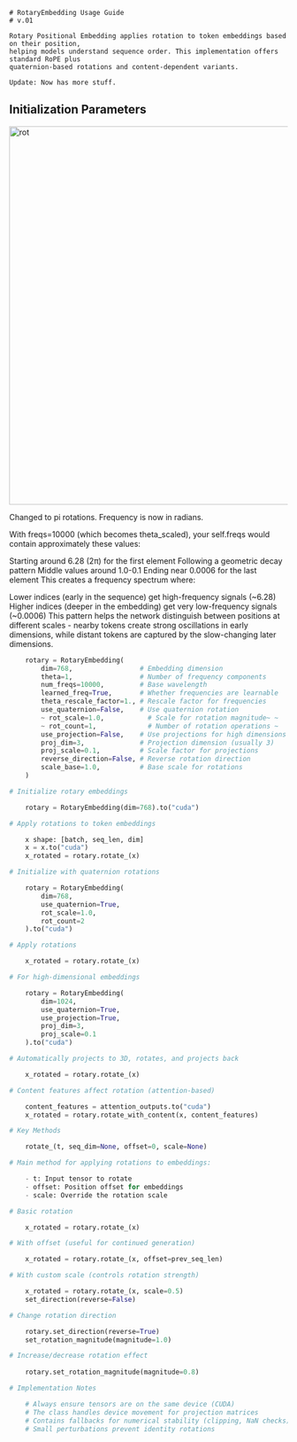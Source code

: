 

    # RotaryEmbedding Usage Guide
    # v.01
    
    Rotary Positional Embedding applies rotation to token embeddings based on their position, 
    helping models understand sequence order. This implementation offers standard RoPE plus 
    quaternion-based rotations and content-dependent variants.

    Update: Now has more stuff.

    




## Initialization Parameters

<img width="683" alt="rot" src="https://github.com/user-attachments/assets/64726baf-8782-4174-a3fd-4cfda78280e5" />

Changed to pi rotations. Frequency is now in radians.

With freqs=10000 (which becomes theta_scaled), your self.freqs would contain approximately these values:

Starting around 6.28 (2π) for the first element
Following a geometric decay pattern
Middle values around 1.0-0.1
Ending near 0.0006 for the last element
This creates a frequency spectrum where:

Lower indices (early in the sequence) get high-frequency signals (~6.28)
Higher indices (deeper in the embedding) get very low-frequency signals (~0.0006)
This pattern helps the network distinguish between positions at different scales - nearby tokens create strong oscillations in early dimensions, while distant tokens are captured by the slow-changing later dimensions.

```python
    rotary = RotaryEmbedding(
        dim=768,                 # Embedding dimension
        theta=1,                 # Number of frequency components
        num_freqs=10000,         # Base wavelength
        learned_freq=True,       # Whether frequencies are learnable
        theta_rescale_factor=1., # Rescale factor for frequencies
        use_quaternion=False,    # Use quaternion rotation
        ~ rot_scale=1.0,           # Scale for rotation magnitude~ ~
        ~ rot_count=1,             # Number of rotation operations ~   Now rotates 360 degrees based on a learnable parameter
        use_projection=False,    # Use projections for high dimensions
        proj_dim=3,              # Projection dimension (usually 3)
        proj_scale=0.1,          # Scale factor for projections
        reverse_direction=False, # Reverse rotation direction
        scale_base=1.0,          # Base scale for rotations
    )

# Initialize rotary embeddings

    rotary = RotaryEmbedding(dim=768).to("cuda")

# Apply rotations to token embeddings

    x shape: [batch, seq_len, dim]
    x = x.to("cuda")
    x_rotated = rotary.rotate_(x)

# Initialize with quaternion rotations

    rotary = RotaryEmbedding(
        dim=768, 
        use_quaternion=True,
        rot_scale=1.0,
        rot_count=2
    ).to("cuda")

# Apply rotations

    x_rotated = rotary.rotate_(x)

# For high-dimensional embeddings

    rotary = RotaryEmbedding(
        dim=1024,
        use_quaternion=True,
        use_projection=True,
        proj_dim=3,
        proj_scale=0.1
    ).to("cuda")

# Automatically projects to 3D, rotates, and projects back

    x_rotated = rotary.rotate_(x)

# Content features affect rotation (attention-based)

    content_features = attention_outputs.to("cuda")
    x_rotated = rotary.rotate_with_content(x, content_features)

# Key Methods

    rotate_(t, seq_dim=None, offset=0, scale=None)

# Main method for applying rotations to embeddings:

    - t: Input tensor to rotate
    - offset: Position offset for embeddings
    - scale: Override the rotation scale

# Basic rotation

    x_rotated = rotary.rotate_(x)

# With offset (useful for continued generation)

    x_rotated = rotary.rotate_(x, offset=prev_seq_len)

# With custom scale (controls rotation strength)

    x_rotated = rotary.rotate_(x, scale=0.5)
    set_direction(reverse=False)

# Change rotation direction

    rotary.set_direction(reverse=True)
    set_rotation_magnitude(magnitude=1.0)

# Increase/decrease rotation effect
    
    rotary.set_rotation_magnitude(magnitude=0.8)

# Implementation Notes

    # Always ensure tensors are on the same device (CUDA)
    # The class handles device movement for projection matrices
    # Contains fallbacks for numerical stability (clipping, NaN checks)
    # Small perturbations prevent identity rotations

```
